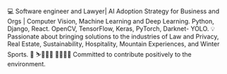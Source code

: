 💻 Software engineer and Lawyer| AI Adoption Strategy for Business and Orgs | Computer Vision, Machine Learning and Deep Learning. Python, Django, React. OpenCV, TensorFlow, Keras, PyTorch, Darknet- YOLO.
💡 Passionate about bringing solutions to the industries of Law and Privacy, Real Estate, Sustainability, Hospitality, Mountain Experiences, and Winter Sports. 🍷 ⛷️🏄🏻‍♀️
🌱🌱🌱🌱 Committed to contribute positively to the environment.
